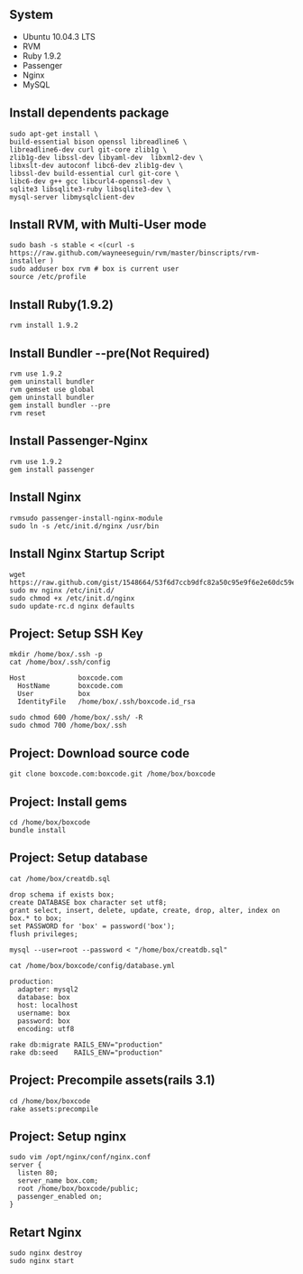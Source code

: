 System
------------------------

* Ubuntu 10.04.3 LTS
* RVM
* Ruby 1.9.2
* Passenger
* Nginx
* MySQL

Install dependents package
------------------------

    sudo apt-get install \
    build-essential bison openssl libreadline6 \
    libreadline6-dev curl git-core zlib1g \
    zlib1g-dev libssl-dev libyaml-dev  libxml2-dev \
    libxslt-dev autoconf libc6-dev zlib1g-dev \
    libssl-dev build-essential curl git-core \
    libc6-dev g++ gcc libcurl4-openssl-dev \
    sqlite3 libsqlite3-ruby libsqlite3-dev \
    mysql-server libmysqlclient-dev

Install RVM, with Multi-User mode
------------------------

    sudo bash -s stable < <(curl -s https://raw.github.com/wayneeseguin/rvm/master/binscripts/rvm-installer )
    sudo adduser box rvm # box is current user
    source /etc/profile

Install Ruby(1.9.2)
------------------------

    rvm install 1.9.2

Install Bundler --pre(Not Required)
------------------------

    rvm use 1.9.2
    gem uninstall bundler
    rvm gemset use global
    gem uninstall bundler
    gem install bundler --pre
    rvm reset

Install Passenger-Nginx
------------------------

    rvm use 1.9.2
    gem install passenger

Install Nginx
------------------------

    rvmsudo passenger-install-nginx-module
    sudo ln -s /etc/init.d/nginx /usr/bin

Install Nginx Startup Script
------------------------

    wget https://raw.github.com/gist/1548664/53f6d7ccb9dfc82a50c95e9f6e2e60dc59e4c2fb/nginx
    sudo mv nginx /etc/init.d/
    sudo chmod +x /etc/init.d/nginx
    sudo update-rc.d nginx defaults

Project: Setup SSH Key
------------------------

    mkdir /home/box/.ssh -p
    cat /home/box/.ssh/config

    Host             boxcode.com
      HostName       boxcode.com
      User           box
      IdentityFile   /home/box/.ssh/boxcode.id_rsa

    sudo chmod 600 /home/box/.ssh/ -R
    sudo chmod 700 /home/box/.ssh

Project: Download source code
------------------------

    git clone boxcode.com:boxcode.git /home/box/boxcode

Project: Install gems 
------------------------

    cd /home/box/boxcode
    bundle install

Project: Setup database
------------------------

    cat /home/box/creatdb.sql

    drop schema if exists box;
    create DATABASE box character set utf8;
    grant select, insert, delete, update, create, drop, alter, index on box.* to box;
    set PASSWORD for 'box' = password('box');
    flush privileges;

    mysql --user=root --password < "/home/box/creatdb.sql"

    cat /home/box/boxcode/config/database.yml

    production:
      adapter: mysql2
      database: box
      host: localhost
      username: box
      password: box
      encoding: utf8

    rake db:migrate RAILS_ENV="production"
    rake db:seed    RAILS_ENV="production"

Project: Precompile assets(rails 3.1)
------------------------

    cd /home/box/boxcode
    rake assets:precompile

Project: Setup nginx
------------------------

    sudo vim /opt/nginx/conf/nginx.conf
    server {
      listen 80;
      server_name box.com;
      root /home/box/boxcode/public;
      passenger_enabled on;
    }

Retart Nginx
------------------------

    sudo nginx destroy
    sudo nginx start





